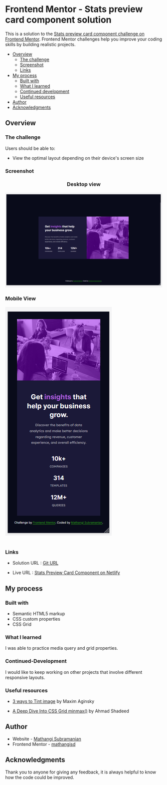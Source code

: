 # Frontend Mentor - Stats preview card component solution

This is a solution to the [Stats preview card component challenge on Frontend Mentor](https://www.frontendmentor.io/challenges/stats-preview-card-component-8JqbgoU62). Frontend Mentor challenges help you improve your coding skills by building realistic projects. 



- [Overview](#overview)
  - [The challenge](#the-challenge)
  - [Screenshot](#screenshot)
  - [Links](#links)
- [My process](#my-process)
  - [Built with](#built-with)
  - [What I learned](#what-i-learned)
  - [Continued development](#continued-development)
  - [Useful resources](#useful-resources)
- [Author](#author)
- [Acknowledgments](#acknowledgments)


## Overview
### The challenge

Users should be able to:

- View the optimal layout depending on their device's screen size

### Screenshot


### <p style="text-align: center;">Desktop view</p> 

![](./screenshot_statspreview_desktop.png)


### <p style="text-align: left;">Mobile View</p> 

![](./screenshot_statspreview_mobile.png)

# 
### Links

- Solution URL : [Git URL](https://github.com/mathangisd/stats-preview.git)

- Live URL : [Stats Preview Card Component on Netlify](https://stats-preview-msd.netlify.app/)


## My process
### Built with

- Semantic HTML5 markup
- CSS custom properties
- CSS Grid

### What I learned

I was able to practice media query and grid properties. 

### Continued-Development
I would like to keep working on other projects that involve different responsive layouts.

### Useful resources

- [3 ways to Tint image](https://cssfox.co/=maxim-aginsky/log/three-ways-to-tint-image-with-css3-box-shadow-multiple-backgrounds-and-pseudo-elements) by Maxim Aginsky

- [A Deep Dive Into CSS Grid minmax()](https://ishadeed.com/article/css-grid-minmax/) by Ahmad Shadeed

## Author
- Website - [Mathangi Subramanian](https://github.com/mathangisd)
- Frontend Mentor - [mathangisd](https://www.frontendmentor.io/profile/mathangisd)

## Acknowledgments
Thank you to anyone for giving any feedback, it is always helpful to know how the code could be improved.